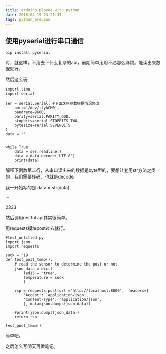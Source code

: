 ```yaml
---
title: arduino played with python
date: 2018-04-19 23:21:35
tags: python_arduino
---
```


## 使用pyserial进行串口通信

```
pip install pyserial
```

对，就这样，不用去下什么复杂的api，前期简单用用不必那么麻烦。能读出来数据就行。

然后这么玩

```
import time
import serial

ser = serial.Serial( #下面这些参数根据情况修改
    port='/dev/ttyACM0',
    baudrate=9600,
    parity=serial.PARITY_ODD,
    stopbits=serial.STOPBITS_TWO,
    bytesize=serial.SEVENBITS
)
data = ''


while True:
    data = ser.readline()
    data = data.decode('UTF-8')
    print(data)
```

解释下倒数第二行，从串口读出来的数据是byte型的，要想让套用str方法之类的，我们需要转码，也就是decode。

我一开始写的是 data = str(data)

···

2333

然后调用restful api其实很简单。

用requests模块post过去就行。



```
#test_untitled.py
import json
import requests

suck = '19'
def test_post_temp():
	# read the sensor to determine the post or not
	json_data = dict(
		led13 = 'true',
		temperature = suck
		)
	
	rsp = requests.post(url ='http://localhost:8000',  headers={
        'Accept': 'application/json',
        'Content-Type': 'application/json',
    	}, data=json.dumps(json_data))
    
	#print(json.dumps(json_data))
	return rsp

test_post_temp()
```

简单吧。



之后怎么写明天再做笔记。